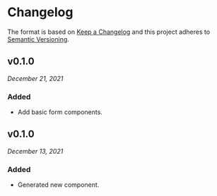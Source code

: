 # Changelog

The format is based on [Keep a Changelog](http://keepachangelog.com/en/1.0.0/)
and this project adheres to [Semantic Versioning](http://semver.org/spec/v2.0.0.html).


v0.1.0
------------------------------
*December 21, 2021*

### Added
- Add basic form components.


v0.1.0
------------------------------
*December 13, 2021*

### Added
- Generated new component.
